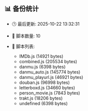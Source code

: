## 📊 备份统计

- 🕒 最后更新: 2025-10-22 13:32:31
- 📁 脚本数量: 10
- 📄 脚本列表:

  - IMDb.js (14921 bytes)
  - combined.js (205534 bytes)
  - danmu.js (6398 bytes)
  - danmu_auto.js (145774 bytes)
  - danmu_playurl.js (46921 bytes)
  - douban.js (96998 bytes)
  - letterboxd.js (34660 bytes)
  - person_movie.js (7843 bytes)
  - trakt.js (18206 bytes)
  - undefined (6398 bytes)
